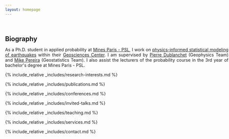```yaml
---
layout: homepage
---
```


<h1 id="biography"></h1>

<h2 style="margin: 60px 0px 10px;">Biography</h2>

<div style="width: 730px;">
<p style="text-align: justify;">
As a Ph.D. student in applied probability at 
<a href="https://www.minesparis.psl.eu/">Mines Paris - PSL</a>, 
I work on 
<a href="https://nicolas-girard.github.io/assets/files/physics-informed_statistical_modeling_earthquakes_.pdf">
physics-informed statistical modeling of earthquakes</a> within their 
<a href="https://www.geosciences.minesparis.psl.eu/en/home/">Geosciences Center</a>. 
I am supervised by 
<a href="https://cv.hal.science/pierre-dublanchet">Pierre Dublanchet</a> 
(Geophysics Team) and 
<a href="https://mike-pereira.github.io/">Mike Pereira</a> 
(Geostatistics Team). I also assist the lecturers of the probability course in the 3rd year of bachelor's degree at Mines Paris - PSL.
</p>
</div>
<!--
<strong style="color:#e74d3c; font-weight:600"><strong style="color:#e74d3c; font-weight:600">I am currently on the 2023-2024 academic job market, looking for faculty positions in CS, CSE, ECE, IEOR, etc., related to Artificial Intelligence, Computer Vision, and Machine Learning. Please feel free to contact me if you are interested. I am also happy to give talks on my research in related seminars.</strong></strong>
-->

{% include_relative _includes/research-interests.md %}

{% include_relative _includes/publications.md %}

{% include_relative _includes/conferences.md %}

{% include_relative _includes/invited-talks.md %}

{% include_relative _includes/teaching.md %}

{% include_relative _includes/services.md %}

{% include_relative _includes/contact.md %}
